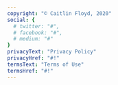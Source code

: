 ```yaml
---
copyright: "© Caitlin Floyd, 2020"
social: {
  # twitter: "#",
  # facebook: "#",
  # medium: "#"
}
privacyText: "Privacy Policy"
privacyHref: "#!"
termsText: "Terms of Use"
termsHref: "#!"
---
```

